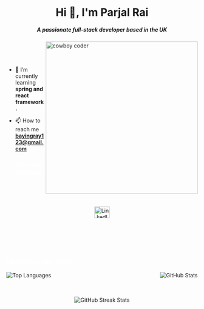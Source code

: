 <h1 align="center">Hi 👋, I'm Parjal Rai</h1>
<h5 align="center">A passionate full-stack developer based in the UK</h5>
<img src="https://media.giphy.com/media/nGMnDqebzDcfm/giphy.gif" alt="cowboy coder" width="400" align="right">

 <br><br><br>
- 🌱 I’m currently learning **spring and react framework.**

- 📫 How to reach me **bayingray123@gmail.com**

  <h3 style="color: white;">Connect with me:</h3>
<br><br><br>

  <p align="center">
    <a href="https://linkedin.com/in/https://www.linkedin.com/in/parjal-rai-3853b7164/" target="blank">
      <img align="center" src="https://raw.githubusercontent.com/rahuldkjain/github-profile-readme-generator/master/src/images/icons/Social/linked-in-alt.svg" alt="LinkedIn" height="30" width="40">
    </a>
  </p>

<br><br><br><br>


  <h3 style="color: white;">Languages and Tools:</h3>
  <p align="center">
    <!-- Add your icons here -->
  </p>

  <p align="left">
    <img align="left" src="https://github-readme-stats.vercel.app/api/top-langs?username=pockche123&show_icons=true&locale=en&layout=compact" alt="Top Languages">
    <img align="right" src="https://github-readme-stats.vercel.app/api?username=pockche123&show_icons=true&locale=en" alt="GitHub Stats">
  </p>

  
<br><br><br> 

  <p align="center">
    <img align="center" src="https://github-readme-streak-stats.herokuapp.com/?user=pockche123&" alt="GitHub Streak Stats">
  </p>





